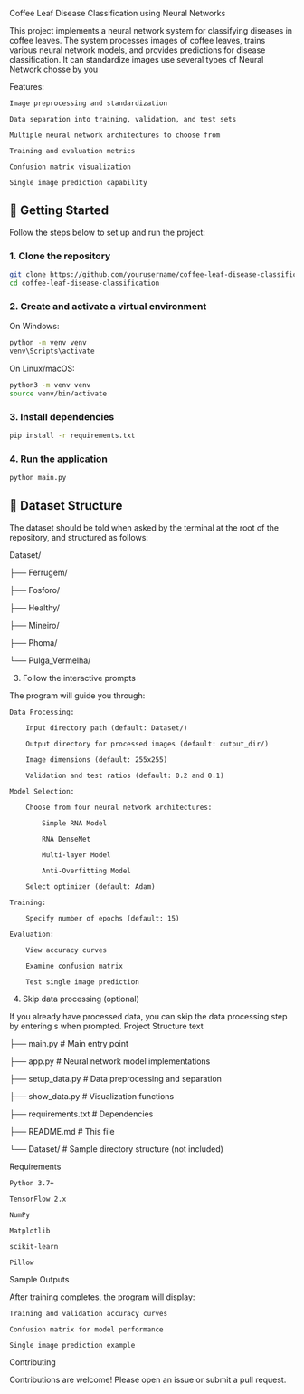 Coffee Leaf Disease Classification using Neural Networks

This project implements a neural network system for classifying diseases in coffee leaves. The system processes images of coffee leaves, trains various neural network models, and provides predictions for disease classification. It can standardize images use several types of Neural Network chosse by you

Features:

    Image preprocessing and standardization

    Data separation into training, validation, and test sets

    Multiple neural network architectures to choose from

    Training and evaluation metrics

    Confusion matrix visualization

    Single image prediction capability

## 🚀 Getting Started

Follow the steps below to set up and run the project:

### 1. Clone the repository

```bash
git clone https://github.com/yourusername/coffee-leaf-disease-classification.git
cd coffee-leaf-disease-classification
```
### 2. Create and activate a virtual environment

On Windows:
```bash
python -m venv venv
venv\Scripts\activate
```
On Linux/macOS:
```bash
python3 -m venv venv
source venv/bin/activate
```
### 3. Install dependencies
```bash
pip install -r requirements.txt
```
### 4. Run the application
```bash
python main.py
```

## 📁 Dataset Structure
The dataset should be told when asked by the terminal at the root of the repository, and structured as follows:

Dataset/ 

├── Ferrugem/ 

├── Fosforo/ 

├── Healthy/ 

├── Mineiro/ 

├── Phoma/ 

└── Pulga_Vermelha/ 



3. Follow the interactive prompts

The program will guide you through:

    Data Processing:

        Input directory path (default: Dataset/)

        Output directory for processed images (default: output_dir/)

        Image dimensions (default: 255x255)

        Validation and test ratios (default: 0.2 and 0.1)

    Model Selection:

        Choose from four neural network architectures:

            Simple RNA Model

            RNA DenseNet

            Multi-layer Model

            Anti-Overfitting Model

        Select optimizer (default: Adam)

    Training:

        Specify number of epochs (default: 15)

    Evaluation:

        View accuracy curves

        Examine confusion matrix

        Test single image prediction

4. Skip data processing (optional)

If you already have processed data, you can skip the data processing step by entering s when prompted.
Project Structure
text

├── main.py              # Main entry point 

├── app.py               # Neural network model implementations 

├── setup_data.py        # Data preprocessing and separation 

├── show_data.py         # Visualization functions 

├── requirements.txt     # Dependencies 

├── README.md            # This file 

└── Dataset/             # Sample directory structure (not included) 

Requirements

    Python 3.7+

    TensorFlow 2.x

    NumPy

    Matplotlib

    scikit-learn

    Pillow

Sample Outputs

After training completes, the program will display:

    Training and validation accuracy curves

    Confusion matrix for model performance

    Single image prediction example

Contributing

Contributions are welcome! Please open an issue or submit a pull request.
